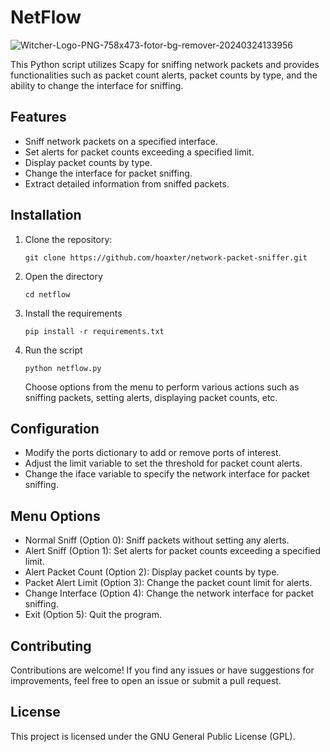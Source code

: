 # NetFlow

![Witcher-Logo-PNG-758x473-fotor-bg-remover-20240324133956](https://github.com/hoaxter/netflow/assets/141468297/69ccbda0-ca2d-48cd-b138-d2db5bf01ad8)

  This Python script utilizes Scapy for sniffing network packets and provides functionalities such as packet count alerts, packet counts by type, and the ability to change the interface for sniffing.
 
## Features

- Sniff network packets on a specified interface.
- Set alerts for packet counts exceeding a specified limit.
- Display packet counts by type.
- Change the interface for packet sniffing.
- Extract detailed information from sniffed packets.

## Installation

1. Clone the repository:

   ```
   git clone https://github.com/hoaxter/network-packet-sniffer.git
   ```
2. Open the directory
   ```
   cd netflow
   ```
3. Install the requirements
   ```
   pip install -r requirements.txt
   ```
4. Run the script
   ```
   python netflow.py
   ```
   Choose options from the menu to perform various actions such as sniffing packets, setting alerts, displaying packet counts, etc.

## Configuration

- Modify the ports dictionary to add or remove ports of interest.
- Adjust the limit variable to set the threshold for packet count alerts.
- Change the iface variable to specify the network interface for packet sniffing.

## Menu Options

- Normal Sniff (Option 0): Sniff packets without setting any alerts.
- Alert Sniff (Option 1): Set alerts for packet counts exceeding a specified limit.
- Alert Packet Count (Option 2): Display packet counts by type.
- Packet Alert Limit (Option 3): Change the packet count limit for alerts.
- Change Interface (Option 4): Change the network interface for packet sniffing.
- Exit (Option 5): Quit the program.

## Contributing
   Contributions are welcome! If you find any issues or have suggestions for improvements, feel free to open an issue or submit a pull request.

## License
   This project is licensed under the GNU General Public License (GPL).
